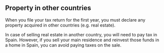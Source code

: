 ## Property in other countries

When you file your tax return for the first year, you must declare any property acquired in other countries (e.g. real
estate).

In case of selling real estate in another country, you will need to pay tax in Spain. However, if you sell your main
residence and reinvest those funds in a home in Spain, you can avoid paying taxes on the sale.
